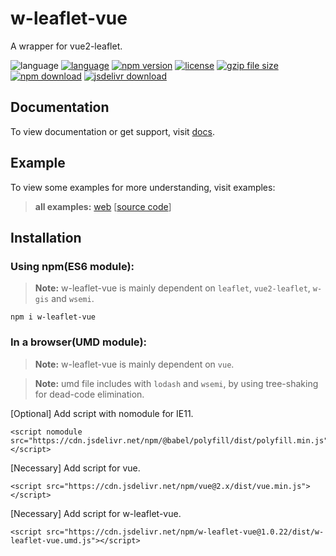 # w-leaflet-vue
A wrapper for vue2-leaflet.

![language](https://img.shields.io/badge/language-JavaScript-orange.svg) 
[![language](https://img.shields.io/badge/vue-2.x-brightgreen.svg)](https://github.com/vuejs/vue) 
[![npm version](http://img.shields.io/npm/v/w-leaflet-vue.svg?style=flat)](https://npmjs.org/package/w-leaflet-vue) 
[![license](https://img.shields.io/npm/l/w-leaflet-vue.svg?style=flat)](https://npmjs.org/package/w-leaflet-vue) 
[![gzip file size](http://img.badgesize.io/yuda-lyu/w-leaflet-vue/master/dist/w-leaflet-vue.umd.js.svg?compression=gzip)](https://github.com/yuda-lyu/w-leaflet-vue)
[![npm download](https://img.shields.io/npm/dt/w-leaflet-vue.svg)](https://npmjs.org/package/w-leaflet-vue) 
[![jsdelivr download](https://img.shields.io/jsdelivr/npm/hm/w-leaflet-vue.svg)](https://www.jsdelivr.com/package/npm/w-leaflet-vue)

## Documentation
To view documentation or get support, visit [docs](https://yuda-lyu.github.io/w-leaflet-vue/module-WLeafletVue.html).

## Example
To view some examples for more understanding, visit examples:

> **all examples:** [web](https://yuda-lyu.github.io/w-leaflet-vue/examples/app.html) [[source code](https://github.com/yuda-lyu/w-leaflet-vue/blob/master/docs/examples/app.html)]

## Installation
### Using npm(ES6 module):
> **Note:** w-leaflet-vue is mainly dependent on `leaflet`, `vue2-leaflet`, `w-gis` and `wsemi`.
```alias
npm i w-leaflet-vue
```

### In a browser(UMD module):
> **Note:** w-leaflet-vue is mainly dependent on `vue`.

> **Note:** umd file includes with `lodash` and `wsemi`, by using tree-shaking for dead-code elimination.

[Optional] Add script with nomodule for IE11.
```alias
<script nomodule src="https://cdn.jsdelivr.net/npm/@babel/polyfill/dist/polyfill.min.js"></script>
```
[Necessary] Add script for vue.
```alias
<script src="https://cdn.jsdelivr.net/npm/vue@2.x/dist/vue.min.js"></script>
```
[Necessary] Add script for w-leaflet-vue.
```alias
<script src="https://cdn.jsdelivr.net/npm/w-leaflet-vue@1.0.22/dist/w-leaflet-vue.umd.js"></script>
```
